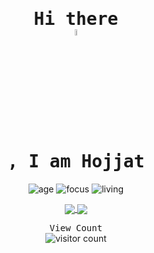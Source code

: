 <div align="center">
<samp><h1> Hi there <img data-target="animated-image.replacedImage" alt="wave.gif" width="5%" height="5%" class="AnimatedImagePlayer-animatedImage" src="https://raw.githubusercontent.com/MartinHeinz/MartinHeinz/master/wave.gif" style="display: block; opacity: 1;">, I am Hojjat</h1></samp>

![age](https://img.shields.io/badge/age-20-blue)
![focus](https://img.shields.io/badge/focus-fullStackWebDeveloper-brightgreen)
![living](https://img.shields.io/badge/living-iran-3c9)

<a href="https://github.com/hjtazzi%22%3E">
  <img align="center" src="https://github-readme-stats.vercel.app/api?username=hjtazzi&show_icons=true&count_private=true&include_all_commits=true&theme=nord" />
</a>
<a href="https://github.com/hjtazzi%22%3E">
  <img align="center" src="https://github-readme-stats.vercel.app/api/top-langs/?username=hjtazzi&theme=nord" />
</a>

<!--
[<img src="https://img.icons8.com/color/48/000000/linkedin.png%22/%3E](https://linkedin.com/in/imhshahdi)
[<img src="https://img.icons8.com/fluent/48/000000/telegram-app.png%22/%3E](https://t.me/Imhshahdi)
-->

<samp>View Count</samp>
<br />
<img src="https://profile-counter.glitch.me/%7Bhjtazzi%7D/count.svg" alt="visitor count" />
  </div>

<!--
**hjtazzi/hjtazzi** is a ✨ _special_ ✨ repository because its `README.md` (this file) appears on your GitHub profile.

Here are some ideas to get you started:

- 🔭 I’m currently working on ...
- 🌱 I’m currently learning ...
- 👯 I’m looking to collaborate on ...
- 🤔 I’m looking for help with ...
- 💬 Ask me about ...
- 📫 How to reach me: ...
- 😄 Pronouns: ...
- ⚡ Fun fact: ...
-->
